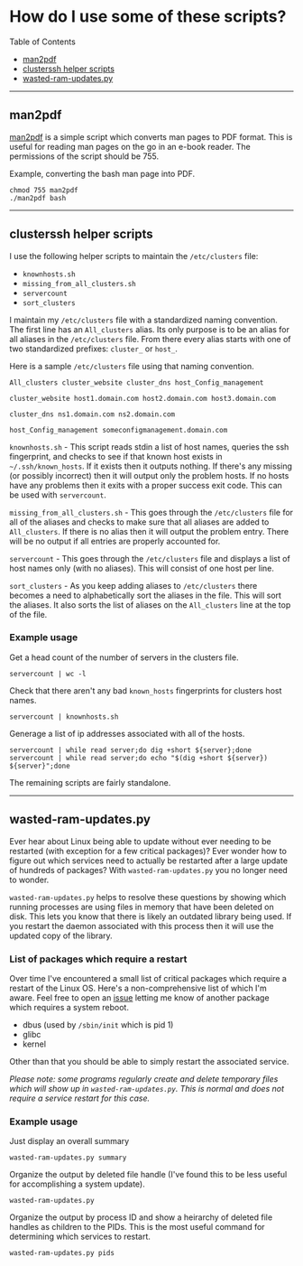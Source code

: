 # How do I use some of these scripts?

Table of Contents

* [man2pdf](#man2pdf)
* [clusterssh helper scripts](#clusterssh-helper-scripts)
* [wasted-ram-updates.py](#wasted-ram-updatespy)

----
## man2pdf

[man2pdf](man2pdf) is a simple script which converts man pages to PDF format.
This is useful for reading man pages on the go in an e-book reader.  The
permissions of the script should be 755.

Example, converting the bash man page into PDF.

    chmod 755 man2pdf
    ./man2pdf bash

----
## clusterssh helper scripts

I use the following helper scripts to maintain the `/etc/clusters` file:

* `knownhosts.sh`
* `missing_from_all_clusters.sh`
* `servercount`
* `sort_clusters`

I maintain my `/etc/clusters` file with a standardized naming convention.  The
first line has an `All_clusters` alias.  Its only purpose is to be an alias for
all aliases in the `/etc/clusters` file.  From there every alias starts with one
of two standardized prefixes: `cluster_` or `host_`.

Here is a sample `/etc/clusters` file using that naming convention.

    All_clusters cluster_website cluster_dns host_Config_management

    cluster_website host1.domain.com host2.domain.com host3.domain.com

    cluster_dns ns1.domain.com ns2.domain.com

    host_Config_management someconfigmanagement.domain.com

`knownhosts.sh` - This script reads stdin a list of host names, queries the ssh
fingerprint, and checks to see if that known host exists in
`~/.ssh/known_hosts`.  If it exists then it outputs nothing.  If there's any
missing (or possibly incorrect) then it will output only the problem hosts.  If
no hosts have any problems then it exits with a proper success exit code.  This
can be used with `servercount`.

`missing_from_all_clusters.sh` - This goes through the `/etc/clusters` file for
all of the aliases and checks to make sure that all aliases are added to
`All_clusters`.  If there is no alias then it will output the problem entry.
There will be no output if all entries are properly accounted for.

`servercount` - This goes through the `/etc/clusters` file and displays a list
of host names only (with no aliases).  This will consist of one host per line.

`sort_clusters` - As you keep adding aliases to `/etc/clusters` there becomes a
need to alphabetically sort the aliases in the file.  This will sort the
aliases.  It also sorts the list of aliases on the `All_clusters` line at the
top of the file.

### Example usage

Get a head count of the number of servers in the clusters file.

    servercount | wc -l

Check that there aren't any bad `known_hosts` fingerprints for clusters host
names.

    servercount | knownhosts.sh

Generage a list of ip addresses associated with all of the hosts.

    servercount | while read server;do dig +short ${server};done
    servercount | while read server;do echo "$(dig +short ${server}) ${server}";done

The remaining scripts are fairly standalone.

----
## wasted-ram-updates.py

Ever hear about Linux being able to update without ever needing to be restarted
(with exception for a few critical packages)?  Ever wonder how to figure out
which services need to actually be restarted after a large update of hundreds of
packages?  With `wasted-ram-updates.py` you no longer need to wonder.

`wasted-ram-updates.py` helps to resolve these questions by showing which
running processes are using files in memory that have been deleted on disk.
This lets you know that there is likely an outdated library being used.  If you
restart the daemon associated with this process then it will use the updated
copy of the library.

### List of packages which require a restart

Over time I've encountered a small list of critical packages which require a
restart of the Linux OS.  Here's a non-comprehensive list of which I'm aware.
Feel free to open an [issue](https://github.com/sag47/drexel-university/issues)
letting me know of another package which requires a system reboot.

* dbus (used by `/sbin/init` which is pid 1)
* glibc
* kernel

Other than that you should be able to simply restart the associated service.

_Please note: some programs regularly create and delete temporary files which
will show up in `wasted-ram-updates.py`.  This is normal and does not require a
service restart for this case._

### Example usage

Just display an overall summary

    wasted-ram-updates.py summary

Organize the output by deleted file handle (I've found this to be less useful
for accomplishing a system update).

    wasted-ram-updates.py

Organize the output by process ID and show a heirarchy of deleted file handles
as children to the PIDs.  This is the most useful command for determining which
services to restart.

    wasted-ram-updates.py pids

